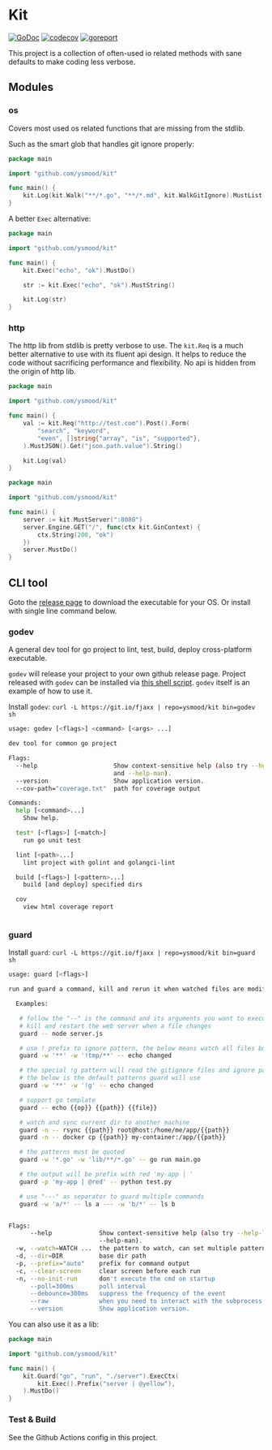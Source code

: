 # Kit

[![GoDoc](https://godoc.org/github.com/ysmood/kit?status.svg)](http://godoc.org/github.com/ysmood/kit)
[![codecov](https://codecov.io/gh/ysmood/kit/branch/master/graph/badge.svg)](https://codecov.io/gh/ysmood/kit)
[![goreport](https://goreportcard.com/badge/github.com/ysmood/kit)](https://goreportcard.com/report/github.com/ysmood/kit)

This project is a collection of often-used io related methods with sane defaults to make coding less verbose.

## Modules

### os

Covers most used os related functions that are missing from the stdlib.

Such as the smart glob that handles git ignore properly:

```go
package main

import "github.com/ysmood/kit"

func main() {
    kit.Log(kit.Walk("**/*.go", "**/*.md", kit.WalkGitIgnore).MustList())
}

```

A better `Exec` alternative:

```go
package main

import "github.com/ysmood/kit"

func main() {
    kit.Exec("echo", "ok").MustDo()

    str := kit.Exec("echo", "ok").MustString()

    kit.Log(str)
}

```

### http

The http lib from stdlib is pretty verbose to use. The `kit.Req` is a much better
alternative to use with its fluent api design. It helps to reduce the code without sacrificing performance and
flexibility. No api is hidden from the origin of http lib.

```go
package main

import "github.com/ysmood/kit"

func main() {
    val := kit.Req("http://test.com").Post().Form(
        "search", "keyword",
        "even", []string{"array", "is", "supported"},
    ).MustJSON().Get("json.path.value").String()

    kit.Log(val)
}

```

```go
package main

import "github.com/ysmood/kit"

func main() {
    server := kit.MustServer(":8080")
    server.Engine.GET("/", func(ctx kit.GinContext) {
        ctx.String(200, "ok")
    })
    server.MustDo()
}

```

## CLI tool

Goto the [release page](https://github.com/ysmood/kit/releases) to download the executable for your OS.
Or install with single line command below.

### godev

A general dev tool for go project to lint, test, build, deploy cross-platform executable.

`godev` will release your project to your own github release page.
Project released with `godev` can be installed via [this shell script](https://github.com/ysmood/github-install).
`godev` itself is an example of how to use it.

Install `godev`: `curl -L https://git.io/fjaxx | repo=ysmood/kit bin=godev sh`

```bash
usage: godev [<flags>] <command> [<args> ...]

dev tool for common go project

Flags:
  --help                     Show context-sensitive help (also try --help-long
                             and --help-man).
  --version                  Show application version.
  --cov-path="coverage.txt"  path for coverage output

Commands:
  help [<command>...]
    Show help.

  test* [<flags>] [<match>]
    run go unit test

  lint [<path>...]
    lint project with golint and golangci-lint

  build [<flags>] [<pattern>...]
    build [and deploy] specified dirs

  cov
    view html coverage report



```

### guard

Install `guard`: `curl -L https://git.io/fjaxx | repo=ysmood/kit bin=guard sh`

```bash
usage: guard [<flags>]

run and guard a command, kill and rerun it when watched files are modified

  Examples:

   # follow the "--" is the command and its arguments you want to execute
   # kill and restart the web server when a file changes
   guard -- node server.js

   # use ! prefix to ignore pattern, the below means watch all files but not those in tmp dir
   guard -w '**' -w '!tmp/**' -- echo changed

   # the special !g pattern will read the gitignore files and ignore patterns in them
   # the below is the default patterns guard will use
   guard -w '**' -w '!g' -- echo changed

   # support go template
   guard -- echo {{op}} {{path}} {{file}}

   # watch and sync current dir to another machine
   guard -n -- rsync {{path}} root@host:/home/me/app/{{path}}
   guard -n -- docker cp {{path}} my-container:/app/{{path}}

   # the patterns must be quoted
   guard -w '*.go' -w 'lib/**/*.go' -- go run main.go

   # the output will be prefix with red 'my-app | '
   guard -p 'my-app | @red' -- python test.py

   # use "---" as separator to guard multiple commands
   guard -w 'a/*' -- ls a --- -w 'b/*' -- ls b


Flags:
      --help             Show context-sensitive help (also try --help-long and
                         --help-man).
  -w, --watch=WATCH ...  the pattern to watch, can set multiple patterns
  -d, --dir=DIR          base dir path
  -p, --prefix="auto"    prefix for command output
  -c, --clear-screen     clear screen before each run
  -n, --no-init-run      don't execute the cmd on startup
      --poll=300ms       poll interval
      --debounce=300ms   suppress the frequency of the event
      --raw              when you need to interact with the subprocess
      --version          Show application version.


```

You can also use it as a lib:

```go
package main

import "github.com/ysmood/kit"

func main() {
    kit.Guard("go", "run", "./server").ExecCtx(
        kit.Exec().Prefix("server | @yellow"),
    ).MustDo()
}

```

### Test & Build

See the Github Actions config in this project.
